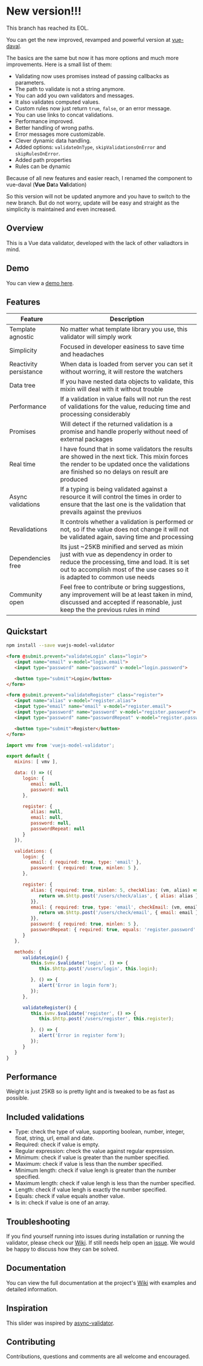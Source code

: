 # New version!!!

This branch has reached its EOL.

You can get the new improved, revamped and powerful version at [vue-daval](https://github.com/deulos/vue-daval).

The basics are the same but now it has more options and much more improvements. Here is a small list of them:
* Validating now uses promises instead of passing callbacks as parameters.
* The path to validate is not a string anymore.
* You can add you own validators and messages.
* It also validates computed values.
* Custom rules now just return `true`, `false`, or an error message.
* You can use links to concat validations.
* Performance improved.
* Better handling of wrong paths.
* Error messages more customizable.
* Clever dynamic data handling.
* Added options: `validateOnType`, `skipValidationsOnError` and `skipRulesOnError`.
* Added path properties
* Rules can be dynamic

Because of all new features and easier reach, I renamed the component to vue-daval (**Vue** **Da**ta **Val**idation)

So this version will not be updated anymore and you have to switch to the new branch. But do not worry, update will be easy and straight as the simplicity is maintained and even increased.

## Overview

This is a Vue data validator, developed with the lack of other valiadtors in mind.

## Demo

You can view a [demo here](https://deulos.github.io/vuejs-model-validator/).

## Features
| Feature | Description |
|---------|-------------|
| Template agnostic | No matter what template library you use, this validator will simply work |
| Simplicity | Focused in developer easiness to save time and headaches |
| Reactivity persistance | When data is loaded from server you can set it without worring, it will restore the watchers |
| Data tree | If you have nested data objects to validate, this mixin will deal with it without trouble |
| Performance | If a validation in value fails will not run the rest of validations for the value, reducing time and processing considerably |
| Promises | Will detect if the returned validation is a promise and handle properly without need of external packages |
| Real time | I have found that in some validators the results are showed in the next tick. This mixin forces the render to be updated once the validations are finished so no delays on result are produced |
| Async validations | If a typing is being validated against a resource it will control the times in order to ensure that the last one is the validation that prevails against the previuos |
| Revalidations | It controls whether a validation is performed or not, so if the value does not change it will not be validated again, saving time and processing |
| Dependencies free | Its just ~25KB minified and served as mixin just with vue as dependency in order to reduce the processing, time and load. It is set out to accomplish most of the use cases so it is adapted to common use needs |
| Community open | Feel free to contribute or bring suggestions, any improvement will be at least taken in mind, discussed and accepted if reasonable, just keep the the previous rules in mind |

## Quickstart

``` bash
npm install --save vuejs-model-validator
```

``` html
<form @submit.prevent="validateLogin" class="login">
   <input name="email" v-model="login.email">
   <input type="password" name="password" v-model="login.password">

   <button type="submit">Login</button>
</form>

<form @submit.prevent="validateRegister" class="register">
   <input name="alias" v-model="register.alias">
   <input type="email" name="email" v-model="register.email">
   <input type="password" name="password" v-model="register.password">
   <input type="password" name="passwordRepeat" v-model="register.passwordRepeat">

   <button type="submit">Register</button>
</form>
```

``` javascript
import vmv from 'vuejs-model-validator';

export default {
   mixins: [ vmv ],

   data: () => ({
      login: {
         email: null,
         password: null
      },

      register: {
         alias: null,
         email: null,
         password: null,
         passwordRepeat: null
      }
   }),

   validations: {
      login: {
         email: { required: true, type: 'email' },
         password: { required: true, minlen: 5 },
      },

      register: {
         alias: { required: true, minlen: 5, checkAlias: (vm, alias) => {
            return vm.$http.post('/users/check/alias', { alias: alias });
         }},
         email: { required: true, type: 'email', checkEmail: (vm, email) => {
            return vm.$http.post('/users/check/email', { email: email });
         }},
         password: { required: true, minlen: 5 },
         passwordRepeat: { required: true, equals: 'register.password' }
      }
   },

   methods: {
      validateLogin() {
         this.$vmv.$validate('login', () => {
            this.$http.post('/users/login', this.login);

         }, () => {
            alert('Error in login form');
         });
      },

      validateRegister() {
         this.$vmv.$validate('register', () => {
            this.$http.post('/users/register', this.register);

         }, () => {
            alert('Error in register form');
         });
      }
   }
}
```

## Performance

Weight is just 25KB so is pretty light and is tweaked to be as fast as possible.

## Included validations

* Type: check the type of value, supporting boolean, number, integer, float, string, url, email and date.
* Required: check if value is empty.
* Regular expression: check the value against regular expression.
* Minimum: check if value is greater than the number specified.
* Maximum: check if value is less than the number specified.
* Minimum length: check if value lengh is greater than the number specified.
* Maximum length: check if value lengh is less than the number specified.
* Length: check if value lengh is exactly the number specified.
* Equals: check if value equals another value.
* Is in: check if value is one of an array.

## Troubleshooting

If you find yourself running into issues during installation or running the validator, please check our [Wiki](https://github.com/deulos/vuejs-model-validator/wiki). If still needs help open an [issue](https://github.com/deulos/vuejs-model-validator/issues/new). We would be happy to discuss how they can be solved.

## Documentation

You can view the full documentation at the project's [Wiki](https://github.com/deulos/vuejs-model-validator/wiki) with examples and detailed information.

## Inspiration

This slider was inspired by [async-validator](https://github.com/yiminghe/async-validator).

## Contributing

Contributions, questions and comments are all welcome and encouraged.
